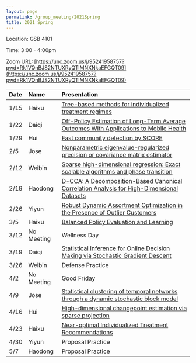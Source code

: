 ```yaml
---
layout: page
permalink: /group_meeting/2021Spring
title: 2021 Spring
---
```


Location: GSB 4101 

Time: 3:00 - 4:00pm

Zoom URL: [https://unc.zoom.us/j/95241958757?pwd=Rk1VQnBJS2NTUXRyQTlMNXNkaEFGQT09](https://unc.zoom.us/j/95241958757?pwd=Rk1VQnBJS2NTUXRyQTlMNXNkaEFGQT09) 

| Date    | Name       | Presentation |
| :----   | :----------------------|:------------ |
|  1/15 | Haixu | [Tree-based methods for individualized treatment regimes](https://academic.oup.com/biomet/article/102/3/501/2365724)  |
| 1/22 | Daiqi | [Off-Policy Estimation of Long-Term Average Outcomes With Applications to Mobile Health](https://www.tandfonline.com/doi/pdf/10.1080/01621459.2020.1807993?needAccess=true) |
| 1/29 | Hui | [Fast community detection by SCORE](https://projecteuclid.org/download/pdfview_1/euclid.aos/1416322036) | 
| 2/5 | Jose | [Nonparametric eigenvalue-regularized precision or covariance matrix estimator](https://projecteuclid.org/download/pdfview_1/euclid.aos/1460381682) |
| 2/12 | Weibin | [Sparse high-dimensional regression: Exact scalable algorithms and phase transition](https://wsxsh123.github.io/paper/Sparse%20high-dimensional%20regression%20-%20Exact%20scalable%20algorithms%20and%20phase%20transitions.pdf) |
| 2/19 | Haodong | [D-CCA: A Decomposition-Based Canonical Correlation Analysis for High-Dimensional Datasets](https://wsxsh123.github.io/paper/D%20CCA%20A%20Decomposition%20Based%20Canonical%20Correlation%20Analysis%20for%20High%20Dimensional%20Datasets.pdf) |
| 2/26 | Yiyun | [Robust Dynamic Assortment Optimization in the Presence of Outlier Customers](https://wsxsh123.github.io/paper/Robust%20Dynamic%20Assortment%20Optimization%20in%20the%20Presence%20of%20Outlier%20Customers.pdf) |
| 3/5 | Haixu | [Balanced Policy Evaluation and Learning](https://wsxsh123.github.io/paper/Balanced%20Policy%20Evaluation%20and%20Learning.pdf) |
| 3/12 | No Meeting | Wellness Day |
| 3/19 | Daiqi | [Statistical Inference for Online Decision Making via Stochastic Gradient Descent](https://arxiv.org/pdf/2010.07341.pdf) |
| 3/26 | Weibin | Defense Practice |
| 4/2 | No Meeting | Good Friday |
| 4/9 | Jose | [Statistical clustering of temporal networks through a dynamic stochastic block model](https://arxiv.org/pdf/1506.07464.pdf)  |
| 4/16 | Hui | [High-dimensional changepoint estimation via sparse projection](https://arxiv.org/pdf/1606.06246.pdf) |
| 4/23 | Haixu | [Near-optimal Individualized Treatment Recommendations](https://jmlr.org/papers/volume21/20-334/20-334.pdf)  |
| 4/30 | Yiyun | Proposal Practice |
| 5/7 | Haodong | Proposal Practice |



